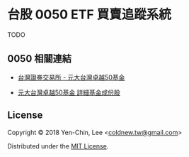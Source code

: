 # 台股 0050 ETF 買賣追蹤系統

TODO

## 0050 相關連結

- [台灣證券交易所 - 元大台灣卓越50基金](http://www.twse.com.tw/zh/ETF/fund/0050)

- [元大台灣卓越50基金 詳細基金成份股](http://www.p-shares.com/#/FundWeights/1066)

## License

Copyright © 2018 Yen-Chin, Lee <<coldnew.tw@gmail.com>>

Distributed under the [MIT License](http://opensource.org/licenses/MIT).

